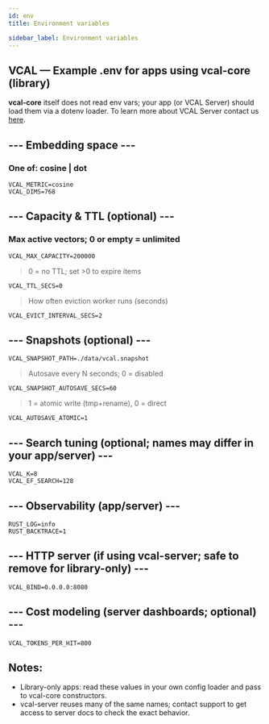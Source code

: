 ```yaml
---
id: env
title: Environment variables

sidebar_label: Environment variables
---
```


## VCAL — Example .env for apps using vcal-core (library)

**vcal-core** itself does not read env vars; your app (or VCAL Server) should load them via a dotenv loader.
To learn more about VCAL Server contact us [here](https://vcal-project.com/#contact).

## --- Embedding space ---
### One of: cosine | dot
```
VCAL_METRIC=cosine
VCAL_DIMS=768
```

## --- Capacity & TTL (optional) ---
### Max active vectors; 0 or empty = unlimited
```
VCAL_MAX_CAPACITY=200000
```
> 0 = no TTL; set >0 to expire items

```
VCAL_TTL_SECS=0
```
> How often eviction worker runs (seconds)

```
VCAL_EVICT_INTERVAL_SECS=2
```

## --- Snapshots (optional) ---
```
VCAL_SNAPSHOT_PATH=./data/vcal.snapshot
```
> Autosave every N seconds; 0 = disabled

```
VCAL_SNAPSHOT_AUTOSAVE_SECS=60
```
> 1 = atomic write (tmp+rename), 0 = direct
```
VCAL_AUTOSAVE_ATOMIC=1
```

## --- Search tuning (optional; names may differ in your app/server) ---
```
VCAL_K=8
VCAL_EF_SEARCH=128
```

## --- Observability (app/server) ---

```
RUST_LOG=info
RUST_BACKTRACE=1
```

## --- HTTP server (if using vcal-server; safe to remove for library-only) ---
```
VCAL_BIND=0.0.0.0:8080
```

## --- Cost modeling (server dashboards; optional) ---
```
VCAL_TOKENS_PER_HIT=800
```

## Notes:
- Library-only apps: read these values in your own config loader and pass to vcal-core constructors.
- vcal-server reuses many of the same names; contact support to get access to server docs to check the exact behavior.
